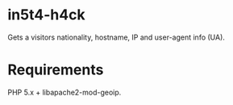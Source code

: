 in5t4-h4ck
==========

Gets a visitors nationality, hostname, IP and user-agent info (UA).

Requirements
============
PHP 5.x + libapache2-mod-geoip.

